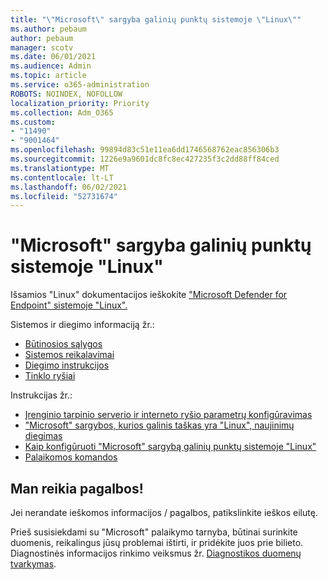 ```yaml
---
title: "\"Microsoft\" sargyba galinių punktų sistemoje \"Linux\""
ms.author: pebaum
author: pebaum
manager: scotv
ms.date: 06/01/2021
ms.audience: Admin
ms.topic: article
ms.service: o365-administration
ROBOTS: NOINDEX, NOFOLLOW
localization_priority: Priority
ms.collection: Adm_O365
ms.custom:
- "11490"
- "9001464"
ms.openlocfilehash: 99894d83c51e11ea6dd1746568762eac856306b3
ms.sourcegitcommit: 1226e9a9601dc8fc8ec427235f3c2dd88ff84ced
ms.translationtype: MT
ms.contentlocale: lt-LT
ms.lasthandoff: 06/02/2021
ms.locfileid: "52731674"
---
```

# <a name="microsoft-defender-for-endpoint-on-linux"></a>"Microsoft" sargyba galinių punktų sistemoje "Linux"

Išsamios "Linux" dokumentacijos ieškokite ["Microsoft Defender for Endpoint" sistemoje "Linux".](/microsoft-365/security/defender-endpoint/microsoft-defender-endpoint-linux)

Sistemos ir diegimo informaciją žr.:

- [Būtinosios sąlygos](/microsoft-365/security/defender-endpoint/microsoft-defender-endpoint-linux#prerequisites)
- [Sistemos reikalavimai](/microsoft-365/security/defender-endpoint/microsoft-defender-endpoint-linux#system-requirements)
- [Diegimo instrukcijos](/microsoft-365/security/defender-endpoint/microsoft-defender-endpoint-linux#installation-instructions)
- [Tinklo ryšiai](/microsoft-365/security/defender-endpoint/microsoft-defender-endpoint-linux#network-connections)

Instrukcijas žr.:

- [Įrenginio tarpinio serverio ir interneto ryšio parametrų konfigūravimas](/microsoft-365/security/defender-endpoint/configure-proxy-internet#enable-access-to-microsoft-defender-atp-service-urls-in-the-proxy-server)
- ["Microsoft" sargybos, kurios galinis taškas yra "Linux", naujinimų diegimas](/microsoft-365/security/defender-endpoint/linux-updates)
- [Kaip konfigūruoti "Microsoft" sargybą galinių punktų sistemoje "Linux"](/microsoft-365/security/defender-endpoint/microsoft-defender-endpoint-linux#how-to-configure-microsoft-defender-for-endpoint-on-linux)
- [Palaikomos komandos](/microsoft-365/security/defender-endpoint/linux-resources#supported-commands)

## <a name="i-need-help"></a>Man reikia pagalbos!

Jei nerandate ieškomos informacijos / pagalbos, patikslinkite ieškos eilutę.

Prieš susisiekdami su "Microsoft" palaikymo tarnyba, būtinai surinkite duomenis, reikalingus jūsų problemai ištirti, ir pridėkite juos prie bilieto. Diagnostinės informacijos rinkimo veiksmus žr. [Diagnostikos duomenų tvarkymas](/microsoft-365/security/defender-endpoint/linux-resources#collect-diagnostic-information).